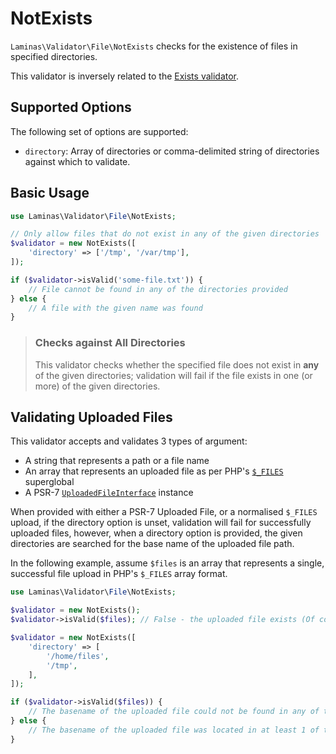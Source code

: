 # NotExists

`Laminas\Validator\File\NotExists` checks for the existence of files in specified
directories.

This validator is inversely related to the [Exists validator](exists.md).

## Supported Options

The following set of options are supported:

- `directory`: Array of directories or comma-delimited string of directories against which to validate.

## Basic Usage

```php
use Laminas\Validator\File\NotExists;

// Only allow files that do not exist in any of the given directories
$validator = new NotExists([
    'directory' => ['/tmp', '/var/tmp'],
]);

if ($validator->isValid('some-file.txt')) {
    // File cannot be found in any of the directories provided
} else {
    // A file with the given name was found
}
```

> ### Checks against All Directories
>
> This validator checks whether the specified file does not exist in **any** of
> the given directories; validation will fail if the file exists in one (or
> more) of the given directories.

## Validating Uploaded Files

This validator accepts and validates 3 types of argument:

- A string that represents a path or a file name
- An array that represents an uploaded file as per PHP's [`$_FILES`](https://www.php.net/manual/reserved.variables.files.php) superglobal
- A PSR-7 [`UploadedFileInterface`](https://www.php-fig.org/psr/psr-7/#36-psrhttpmessageuploadedfileinterface) instance

When provided with either a PSR-7 Uploaded File, or a normalised `$_FILES` upload, if the directory option is unset, validation will fail for successfully uploaded files, however, when a directory option is provided, the given directories are searched for the base name of the uploaded file path.

In the following example, assume `$files` is an array that represents a single, successful file upload in PHP's `$_FILES` array format. 

```php
use Laminas\Validator\File\NotExists;

$validator = new NotExists();
$validator->isValid($files); // False - the uploaded file exists (Of course)

$validator = new NotExists([
    'directory' => [
        '/home/files',
        '/tmp',
    ],
]);

if ($validator->isValid($files)) {
    // The basename of the uploaded file could not be found in any of the directories
} else {
    // The basename of the uploaded file was located in at least 1 of the directories
}
```
